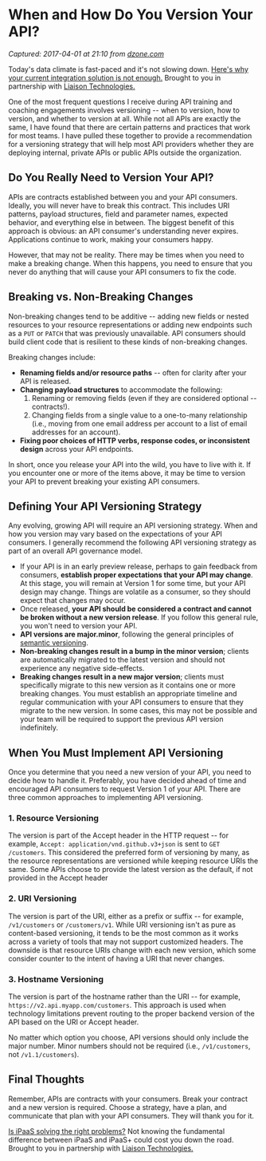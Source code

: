 # When and How Do You Version Your API?

_Captured: 2017-04-01 at 21:10 from [dzone.com](https://dzone.com/articles/when-and-how-do-you-version-your-api?edition=286969&utm_source=Daily%20Digest&utm_medium=email&utm_campaign=dd%202017-04-01)_

Today's data climate is fast-paced and it's not slowing down. [Here's why your current integration solution is not enough.](https://dzone.com/go?i=188126&u=https%3A%2F%2Fwww.liaison.com%2Fresources%2Fdata-inspired-future-e-guide%2F%3Futm_campaign%3DDZONE%26utm_medium%3DE-guide%25252520-%25252520Data-Inspired%25252520Future%26utm_source%3DDZONE) Brought to you in partnership with [Liaison Technologies.](https://dzone.com/go?i=188126&u=https%3A%2F%2Fwww.liaison.com%2Fresources%2Fdata-inspired-future-e-guide%2F%3Futm_campaign%3DDZONE%26utm_medium%3DE-guide%25252520-%25252520Data-Inspired%25252520Future%26utm_source%3DDZONE)

One of the most frequent questions I receive during API training and coaching engagements involves versioning -- when to version, how to version, and whether to version at all. While not all APIs are exactly the same, I have found that there are certain patterns and practices that work for most teams. I have pulled these together to provide a recommendation for a versioning strategy that will help most API providers whether they are deploying internal, private APIs or public APIs outside the organization.

## Do You Really Need to Version Your API?

APIs are contracts established between you and your API consumers. Ideally, you will never have to break this contract. This includes URI patterns, payload structures, field and parameter names, expected behavior, and everything else in between. The biggest benefit of this approach is obvious: an API consumer's understanding never expires. Applications continue to work, making your consumers happy.

However, that may not be reality. There may be times when you need to make a breaking change. When this happens, you need to ensure that you never do anything that will cause your API consumers to fix the code.

## Breaking vs. Non-Breaking Changes

Non-breaking changes tend to be additive -- adding new fields or nested resources to your resource representations or adding new endpoints such as a `PUT` or `PATCH` that was previously unavailable. API consumers should build client code that is resilient to these kinds of non-breaking changes.

Breaking changes include:

  * **Renaming fields and/or resource paths** -- often for clarity after your API is released.
  * **Changing payload structures** to accommodate the following: 
    1. Renaming or removing fields (even if they are considered optional -- contracts!).
    2. Changing fields from a single value to a one-to-many relationship (i.e., moving from one email address per account to a list of email addresses for an account).
  * **Fixing poor choices of HTTP verbs, response codes, or inconsistent design** across your API endpoints.

In short, once you release your API into the wild, you have to live with it. If you encounter one or more of the items above, it may be time to version your API to prevent breaking your existing API consumers.

## Defining Your API Versioning Strategy

Any evolving, growing API will require an API versioning strategy. When and how you version may vary based on the expectations of your API consumers. I generally recommend the following API versioning strategy as part of an overall API governance model.

  * If your API is in an early preview release, perhaps to gain feedback from consumers, **establish proper expectations that your API may change**. At this stage, you will remain at Version 1 for some time, but your API design may change. Things are volatile as a consumer, so they should expect that changes may occur.
  * Once released, **your API should be considered a contract and cannot be broken without a new version release**. If you follow this general rule, you won't need to version your API.
  * **API versions are major.minor**, following the general principles of [semantic versioning](http://semver.org/).
  * **Non-breaking changes result in a bump in the minor version**; clients are automatically migrated to the latest version and should not experience any negative side-effects.
  * **Breaking changes result in a new major version**; clients must specifically migrate to this new version as it contains one or more breaking changes. You must establish an appropriate timeline and regular communication with your API consumers to ensure that they migrate to the new version. In some cases, this may not be possible and your team will be required to support the previous API version indefinitely.

## When You Must Implement API Versioning

Once you determine that you need a new version of your API, you need to decide how to handle it. Preferably, you have decided ahead of time and encouraged API consumers to request Version 1 of your API. There are three common approaches to implementing API versioning.

### **1\. Resource Versioning**

The version is part of the Accept header in the HTTP request -- for example, `Accept: application/vnd.github.v3+json` is sent to `GET /customers`. This considered the preferred form of versioning by many, as the resource representations are versioned while keeping resource URIs the same. Some APIs choose to provide the latest version as the default, if not provided in the Accept header

### **2\. URI Versioning**

The version is part of the URI, either as a prefix or suffix -- for example, `/v1/customers` or `/customers/v1`. While URI versioning isn't as pure as content-based versioning, it tends to be the most common as it works across a variety of tools that may not support customized headers. The downside is that resource URIs change with each new version, which some consider counter to the intent of having a URI that never changes.

### **3\. Hostname Versioning**

The version is part of the hostname rather than the URI -- for example, `https://v2.api.myapp.com/customers`. This approach is used when technology limitations prevent routing to the proper backend version of the API based on the URI or Accept header.

No matter which option you choose, API versions should only include the major number. Minor numbers should not be required (i.e., `/v1/customers`, not `/v1.1/customers`).

## Final Thoughts

Remember, APIs are contracts with your consumers. Break your contract and a new version is required. Choose a strategy, have a plan, and communicate that plan with your API consumers. They will thank you for it.

[Is iPaaS solving the right problems?](https://dzone.com/go?i=171134&u=https%3A%2F%2Fwww.liaison.com%2Fresources%2Fipaas-vs-ipaas-plus-e-guide%2F%3Futm_campaign%3DDZONE%26utm_source%3DDZONE%26utm_medium%3DeGuide%252520-%252520iPaaS%252520vs%252520iPaaS%252520%252520) Not knowing the fundamental difference between iPaaS and iPaaS+ could cost you down the road. Brought to you in partnership with [Liaison Technologies.](https://dzone.com/go?i=171134&u=https%3A%2F%2Fwww.liaison.com%2Fresources%2Fipaas-vs-ipaas-plus-e-guide%2F%3Futm_campaign%3DDZONE%26utm_source%3DDZONE%26utm_medium%3DeGuide%252520-%252520iPaaS%252520vs%252520iPaaS%252520%252520)
